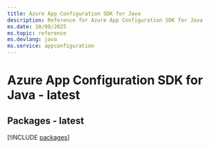 ```yaml
---
title: Azure App Configuration SDK for Java
description: Reference for Azure App Configuration SDK for Java
ms.date: 10/08/2025
ms.topic: reference
ms.devlang: java
ms.service: appconfiguration
---
```

# Azure App Configuration SDK for Java - latest
## Packages - latest
[!INCLUDE [packages](app-configuration-index.md)]